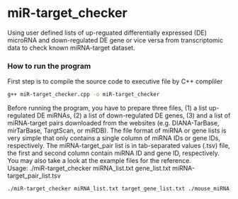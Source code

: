 # miR-target_checker
Using user defined lists of up-reguated differentially expressed (DE) microRNA and down-regulated DE gene or vice versa from transcriptomic data to check known miRNA-target dataset.

### How to run the program
First step is to compile the source code to executive file by C++ compliler 
```sh
g++ miR-target_checker.cpp -o miR-target_checker
```
Before running the program, you have to prepare three files, (1) a list up-regulated DE miRNAs, (2) a list of down-regulated DE genes, (3) and a list of miRNA-target pairs downloaded from the websites (e.g. DIANA-TarBase, mirTarBase, TargtScan, or miRDB). The file format of miRNA or gene lists is very simple that only contains a single column of miRNA IDs or gene IDs, respectively. The miRNA-target_pair list is in tab-separated values (.tsv) file, the first and second column contain miRNA ID and gene ID, respectively. You may also take a look at the example files for the reference.   
Usage: ./miR-target_checker miRNA_list.txt gene_list.txt miRNA-target_pair_list.tsv

```sh
./miR-target_checker miRNA_list.txt target_gene_list.txt ./mouse_miRNA-target_DB/TarBase_v8_mouse.tsv
```
